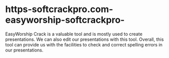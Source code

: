 # https-softcrackpro.com-easyworship-softcrackpro-
EasyWorship Crack is a valuable tool and is mostly used to create presentations. We can also edit our presentations with this tool. Overall, this tool can provide us with the facilities to check and correct spelling errors in our presentations. 
